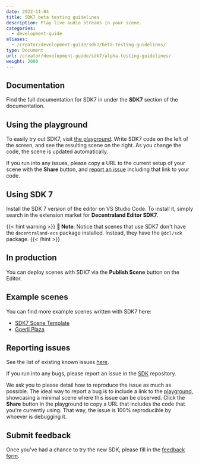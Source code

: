 ```yaml
---
date: 2022-11-04
title: SDK7 beta testing guidelines
description: Play live audio streams in your scene.
categories:
  - development-guide
aliases:
  - /creator/development-guide/sdk7/beta-testing-guidelines/
type: Document
url: /creator/development-guide/sdk7/alpha-testing-guidelines/
weight: 2000
---
```



## Documentation

Find the full documentation for SDK7 in under the **SDK7** section of the documentation.

## Using the playground

To easily try out SDK7, visit [the playground](https://playground.decentraland.org/). Write SDK7 code on the left of the screen, and see the resulting scene on the right. As you change the code, the scene is updated automatically.

If you run into any issues, please copy a URL to the current setup of your scene with the **Share** button, and [report an issue](#reporting-issues) including that link to your code.

## Using SDK 7

Install the SDK 7 version of the editor on VS Studio Code. To install it, simply search in the extension market for **Decentraland Editor SDK7**.

{{< hint warning >}}
**📔 Note**:  Notice that scenes that use SDK7 don't have the `decentraland-ecs` package installed. Instead, they have the `@dcl/sdk` package.
{{< /hint >}}

## In production

You can deploy scenes with SDK7 via the **Publish Scene** button on the Editor.


## Example scenes

You can find more example scenes written with SDK7 here:

- [SDK7 Scene Template](https://github.com/decentraland/sdk7-scene-template)
- [Goerli Plaza](https://github.com/decentraland-scenes/sdk7-goerli-plaza)

<!-- ## Pending features

A couple of features are intended to be re-implemented in future releases following Data Oriented Programming principles. These for now are still exposed as legacy functions that are marked as deprecated.

- Functions to get player data, like `getUserData`, `getPlayersInScene`, or
- Functions to get data about the context, like `getDecentralandTime`, `getRealm`, `getPlatform`, `getPortableExperiencesLoaded`
- Observables for player events like `onEnterSceneObservable`, `onLeaveSceneObservable`, `onPlayerExpressionObservable`, `onPlayerClickedObservable`, `onPointerLockedStateChange`, `onIdleStateChangedObservable`, or `onProfileChanged`
- Observables for other events like `onSceneReadyObservable`, `onRealmChangedObservable`
- The MessageBus -->

## Reporting issues

See the list of existing known issues [here](https://github.com/orgs/decentraland/projects/20/views/13).

If you run into any bugs, please report an issue in the [SDK](https://github.com/decentraland/sdk/issues) repository.

We ask you to please detail how to reproduce the issue as much as possible. The ideal way to report a bug is to include a link to the [playground](https://decentraland.github.io/sdk-playground/), showcasing a minimal scene where this issue can be observed. Click the **Share** button in the playground to copy a URL that includes the code that you're currently using. That way, the issue is 100% reproducible by whoever is debugging it.

## Submit feedback

Once you've had a chance to try the new SDK, please fill in the [feedback form](https://form.typeform.com/to/YDwCljEz).
